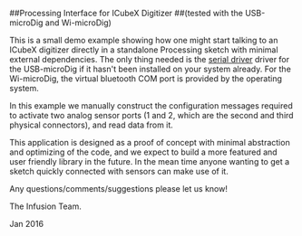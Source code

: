 ##Processing Interface for ICubeX Digitizer 
##(tested with the USB-microDig and Wi-microDig)

This is a small demo example showing how one might start talking to an ICubeX digitizer directly in a standalone Processing sketch with minimal external dependencies. The only thing needed is the [serial  driver](https://www.silabs.com/products/mcu/Pages/USBtoUARTBridgeVCPDrivers.aspx) driver for the USB-microDig if it hasn't been installed on your system already. For the Wi-microDig, the virtual bluetooth COM port is provided by the operating system.


In this example we manually construct the configuration messages required to activate two analog sensor ports (1 and 2, which are the second and third physical connectors), and read data from it.

This application is designed as a proof of concept with minimal abstraction and optimizing of the code, and we expect to build a more featured and user friendly library in the future. In the mean time anyone wanting to get a sketch quickly connected with sensors can make use of it.

Any questions/comments/suggestions please let us know!

The Infusion Team.

Jan 2016

